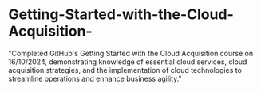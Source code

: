 # Getting-Started-with-the-Cloud-Acquisition-
"Completed GitHub's Getting Started with the Cloud Acquisition course on 16/10/2024, demonstrating knowledge of essential cloud services, cloud acquisition strategies, and the implementation of cloud technologies to streamline operations and enhance business agility."
